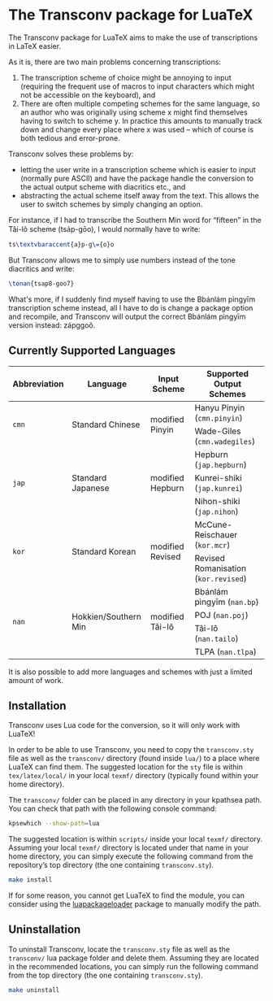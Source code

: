 # The Transconv package for LuaTeX

The Transconv package for LuaTeX aims to make the use of transcriptions in LaTeX
easier.

As it is, there are two main problems concerning transcriptions:

1. The transcription scheme of choice might be annoying to input (requiring the
   frequent use of macros to input characters which might not be accessible on
   the keyboard), and
2. There are often multiple competing schemes for the same language, so an
   author who was originally using scheme x might find themselves having to
   switch to scheme y. In practice this amounts to manually track down and
   change every place where x was used – which of course is both tedious and
   error-prone.

Transconv solves these problems by:

* letting the user write in a transcription scheme which is easier to
  input (normally pure ASCII) and have the package handle the conversion to the
  actual output scheme with diacritics etc., and
* abstracting the actual scheme itself away from the text. This allows the user
  to switch schemes by simply changing an option.

For instance, if I had to transcribe the Southern Min word for “fifteen”
in the Tâi-lô scheme (tsa&#x030D;p-gōo), I would normally have to write:

```latex
ts\textvbaraccent{a}p-g\={o}o
```

But Transconv allows me to simply use numbers instead of the tone
diacritics and write:

```latex
\tonan{tsap8-goo7}
```

What's more, if I suddenly find myself having to use the Bbánlám pìngyīm transcription
scheme instead, all I have to do is change a package option and recompile, and
Transconv will output the correct Bbánlám pìngyīm version instead: zápggoô.

## Currently Supported Languages

<table>
  <thead>
    <tr>
      <th>Abbreviation</th>
      <th>Language</th>
      <th>Input Scheme</th>
      <th>Supported Output Schemes</th>
    </tr>
  </thead>
  <tbody>
    <tr>
      <td rowspan="2"><code>cmn</code></td>
      <td rowspan="2">Standard Chinese</td>
      <td rowspan="2">modified Pinyin</td>
      <td>Hanyu Pinyin (<code>cmn.pinyin</code>)</td>
    </tr>
    <tr>
      <td>Wade-Giles (<code>cmn.wadegiles</code>)</td>
    </tr>
    <tr>
      <td rowspan="3"><code>jap</code></td>
      <td rowspan="3">Standard Japanese</td>
      <td rowspan="3">modified Hepburn</td>
      <td>Hepburn (<code>jap.hepburn</code>)</td>
    </tr>
    <tr>
      <td>Kunrei-shiki (<code>jap.kunrei</code>)</td>
    </tr>
    <tr>
      <td>Nihon-shiki (<code>jap.nihon</code>)</td>
    </tr>
    <tr>
      <td rowspan="2"><code>kor</code></td>
      <td rowspan="2">Standard Korean</td>
      <td rowspan="2">modified Revised</td>
      <td>McCune-Reischauer (<code>kor.mcr</code>)</td>
    </tr>
    <tr>
      <td>Revised Romanisation (<code>kor.revised</code>)</td>
    </tr>
    <tr>
      <td rowspan="4"><code>nan</code></td>
      <td rowspan="4">Hokkien/Southern Min</td>
      <td rowspan="4">modified Tâi-lô</td>
      <td>Bbánlám pìngyīm (<code>nan.bp</code>)</td>
    </tr>
    <tr>
      <td>POJ (<code>nan.poj</code>)</td>
    </tr>
    <tr>
      <td>Tâi-lô (<code>nan.tailo</code>)</td>
    </tr>
    <tr>
      <td>TLPA (<code>nan.tlpa</code>)</td>
    </tr>
  </tbody>
</table>

It is also possible to add more languages and schemes with just a limited amount
of work.

## Installation

Transconv uses Lua code for the conversion, so it will only work with LuaTeX!

In order to be able to use Transconv, you need to copy the `transconv.sty` file as
well as the `transconv/` directory (found inside `lua/`) to a place where
LuaTeX can find them. The suggested location for the `sty` file is within
`tex/latex/local/` in your local `texmf/` directory (typically found within your
home directory).

The `transconv/` folder can be placed in any directory in your kpathsea path.
You can check that path with the following console command:

```bash
kpsewhich --show-path=lua
```

The suggested location is within `scripts/` inside your local `texmf/`
directory. Assuming your local `texmf/` directory is located under that name in
your home directory, you can simply execute the following command from the
repository’s top directory (the one containing `transconv.sty`).

```bash
make install
```

If for some reason, you cannot get LuaTeX to find the module, you can consider
using the <a
href="https://www.ctan.org/pkg/luapackageloader">luapackageloader</a> package to
manually modify the path.

## Uninstallation

To uninstall Transconv, locate the `transconv.sty` file as well as the
`transconv/` lua package folder and delete them. Assuming they are located in
the recommended locations, you can simply run the following command from the top
directory (the one containing `transconv.sty`).

```bash
make uninstall
```
